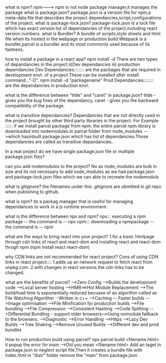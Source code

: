 what is npm?
npm---> npm is not node package manager,it manages the package
what is package.json?
package.json is a version file for npm,a meta-data file that describes the project dependancies,script,configurations of the project.
what is package-lock.json?
package-lock.json is a lock file which has exact version list of dependancies of the project,including react version numbers.
what is Bundler?
A bundle of scripts,style sheets and html file when its hosted in the webpage or production build.Webpack is a bundler,parcel is a bundler and its most commonly used because of its fastness.

how to install a package in a react app?
npm install -d <package name>
There are two types of depandancies in the project.ii)Dev dependancies iii) production dependancies
Dev Dependancies:::::::: are the packages that are required in development envt. of a project.These can be installed after install command..."-D".
npm install -d "packagename"
Prod Dependancies:::::::: are the dependancies in production envt.

what is the difference between "tilde" and "caret" in package.json?
tilde - gives you the bug fixes of the dependancy,
caret - gives you the backward compatibility of the package.

what is transitive dependancies?
Dependancies that are not directly used in the project brought by other third party libraries in the project.
For Example :::::: if we install parcel package from npm, the entire parcel npm library is downloaded into nodemodules.In parcel folder from node_modules -->which hasinbuilt package.json which has list of dependancies.Those dependancies are called as transitive depandancies..

In a reat project do we have single package.json file or multiple package.json files?

can you add nodemodules to the project?
No as node_modules are bulk in size and its not necessary to add node_modules as we had package.json and package-lock.json files which we can able to recreate the nodemoduls

what is gitignore?
the filenames under this .gitignore are obmitted in git repo when publishing to github.

what is npm?
its a packag manager that is useful for managing dependances to work in a js runtime environment.

what is the difference between npx and npm?
npx::: executing a npm package -- the command is -- npx <space><parcelname><space><filename>
npm::: downloading a npmpackage -- the command is -- npm<space><parcelname><space><filename>

what are the ways to bring react into your project?
1.for a basic htmlpage through cdn links of react and react-dom and installing react and react-dom thrugh npm (npm install react react-dom)

why CDN links are not recommended for react project?
Cons of using CDN links in react project::::
1.adds up an network request to fetch react from unpkg.com.
2.with changes in react versions the cdn links has to be changed.

what are the benefits of parcel?
-->Zero Config
-->Builds the development code
-->Local server hosting
-->HMR==>Hot Module Replacement
-->The build/load time is exponentially reduced becuase of an algorithm called as File Watching Algorithm --Written in c++
-->Caching -- Faster builds
-->Image optimisation
-->File Minification for production builds
-->File bundling
-->File Compression
-->Consistent Hashing
-->Code Splitting
-->Differential Bundling - support older browsers-->Using nomodule fallback to the browsers.
-->Diagnostic
-->Error Handling
-->Https
-->Lazy Dev Builds
-->Tree Shaking -->Remove Unused Builds
-->Different dev and prod bundles

How to run production build using parcel?
npx parcel build <filename.html>
it popup the error for main -->Did you mean <filename.html> Add an taget in package.json to neglect script file.Then it creates a bundle file with index.html in "dist/" folder
remove the "main" from package.json

